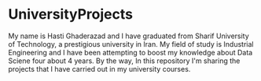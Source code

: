# UniversityProjects

My name is Hasti Ghaderazad and I have graduated from Sharif University of Technology, a prestigious university in Iran.
My field of study is Industrial Engineering and I have been attempting to boost my knowledge about Data Sciene four about 4 years. 
By the way, In this repository I'm sharing the projects that I have carried out in my university courses. 
